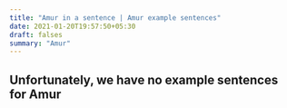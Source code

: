 ```yaml
---
title: "Amur in a sentence | Amur example sentences"
date: 2021-01-20T19:57:50+05:30
draft: falses
summary: "Amur"
---
```

## Unfortunately, we have no example sentences for Amur                 
